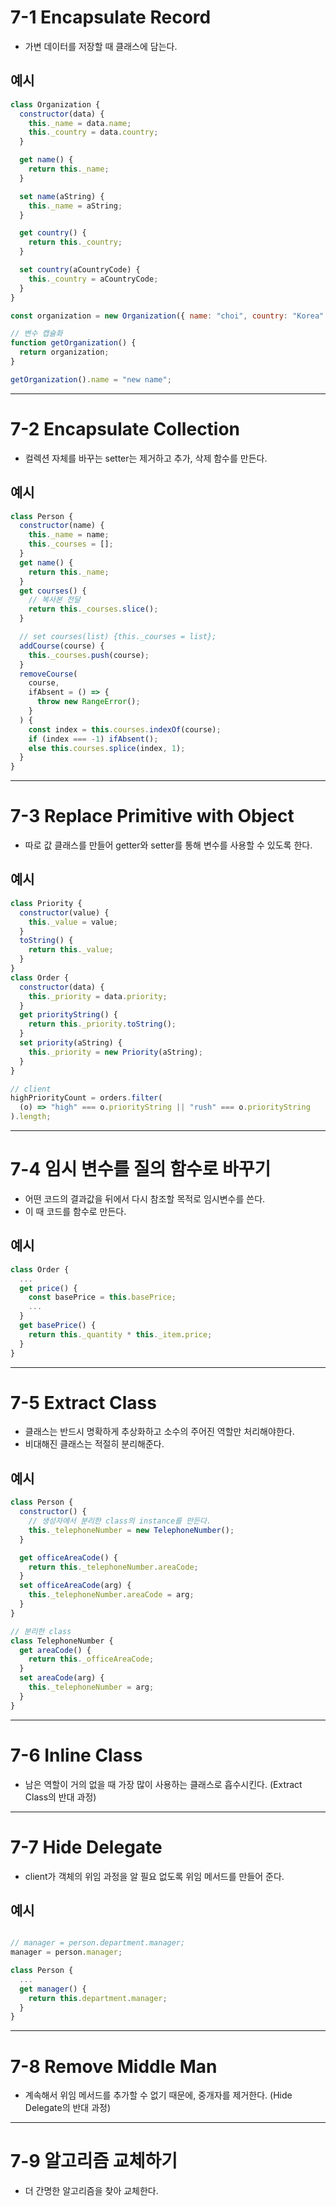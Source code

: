 # 7-1 Encapsulate Record

- 가변 데이터를 저장할 때 클래스에 담는다.

## 예시

```js
class Organization {
  constructor(data) {
    this._name = data.name;
    this._country = data.country;
  }

  get name() {
    return this._name;
  }

  set name(aString) {
    this._name = aString;
  }

  get country() {
    return this._country;
  }

  set country(aCountryCode) {
    this._country = aCountryCode;
  }
}

const organization = new Organization({ name: "choi", country: "Korea" });

// 변수 캡슐화
function getOrganization() {
  return organization;
}

getOrganization().name = "new name";
```

---

# 7-2 Encapsulate Collection

- 컬렉션 자체를 바꾸는 setter는 제거하고 추가, 삭제 함수를 만든다.

## 예시

```js
class Person {
  constructor(name) {
    this._name = name;
    this._courses = [];
  }
  get name() {
    return this._name;
  }
  get courses() {
    // 복사본 전달
    return this._courses.slice();
  }

  // set courses(list) {this._courses = list};
  addCourse(course) {
    this._courses.push(course);
  }
  removeCourse(
    course,
    ifAbsent = () => {
      throw new RangeError();
    }
  ) {
    const index = this.courses.indexOf(course);
    if (index === -1) ifAbsent();
    else this.courses.splice(index, 1);
  }
}
```

---

# 7-3 Replace Primitive with Object

- 따로 값 클래스를 만들어 getter와 setter를 통해 변수를 사용할 수 있도록 한다.

## 예시

```js
class Priority {
  constructor(value) {
    this._value = value;
  }
  toString() {
    return this._value;
  }
}
class Order {
  constructor(data) {
    this._priority = data.priority;
  }
  get priorityString() {
    return this._priority.toString();
  }
  set priority(aString) {
    this._priority = new Priority(aString);
  }
}

// client
highPriorityCount = orders.filter(
  (o) => "high" === o.priorityString || "rush" === o.priorityString
).length;
```

---

# 7-4 임시 변수를 질의 함수로 바꾸기

- 어떤 코드의 결과값을 뒤에서 다시 참조할 목적로 임시변수를 쓴다.
- 이 때 코드를 함수로 만든다.

## 예시

```js
class Order {
  ...
  get price() {
    const basePrice = this.basePrice;
    ...
  }
  get basePrice() {
    return this._quantity * this._item.price;
  }
}
```

---

# 7-5 Extract Class

- 클래스는 반드시 명확하게 추상화하고 소수의 주어진 역할만 처리해야한다.
- 비대해진 클래스는 적절히 분리해준다.

## 예시

```js
class Person {
  constructor() {
    // 생성자에서 분리한 class의 instance를 만든다.
    this._telephoneNumber = new TelephoneNumber();
  }

  get officeAreaCode() {
    return this._telephoneNumber.areaCode;
  }
  set officeAreaCode(arg) {
    this._telephoneNumber.areaCode = arg;
  }
}

// 분리한 class
class TelephoneNumber {
  get areaCode() {
    return this._officeAreaCode;
  }
  set areaCode(arg) {
    this._telephoneNumber = arg;
  }
}
```

---

# 7-6 Inline Class

- 남은 역할이 거의 없을 때 가장 많이 사용하는 클래스로 흡수시킨다. (Extract Class의 반대 과정)

---

# 7-7 Hide Delegate

- client가 객체의 위임 과정을 알 필요 없도록 위임 메서드를 만들어 준다.

## 예시

```js

// manager = person.department.manager;
manager = person.manager;

class Person {
  ...
  get manager() {
    return this.department.manager;
  }
}
```

---

# 7-8 Remove Middle Man

- 계속해서 위임 메서드를 추가할 수 없기 때문에, 중개자를 제거한다. (Hide Delegate의 반대 과정)

---

# 7-9 알고리즘 교체하기

- 더 간명한 알고리즘을 찾아 교체한다.
